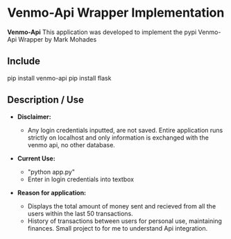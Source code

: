# Venmo-Api Wrapper Implementation

**Venmo-Api** This application was developed to implement the pypi Venmo-Api Wrapper by Mark Mohades

## Include
pip install venmo-api
pip install flask

## Description / Use
* **Disclaimer:** 
	- Any login credentials inputted, are not saved. Entire application runs strictly on localhost and only information is exchanged with the venmo api, no other database.
	
* **Current Use:** 
	- "python app.py"
	- Enter in login credentials into textbox

* **Reason for application:** 
	- Displays the total amount of money sent and recieved from all the users within the last 50 transactions.
	- History of transactions between users for personal use, maintaining finances. Small project to for me to understand Api integration.

